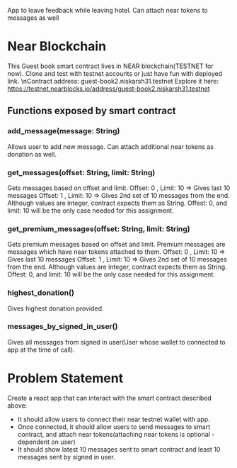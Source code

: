 App to leave feedback while leaving hotel. Can attach near tokens to messages as well

# Near Blockchain
This Guest book smart contract lives in NEAR blockchain(TESTNET for now). Clone and test with testnet accounts or just have fun with deployed link.
\nContract address: guest-book2.niskarsh31.testnet
Explore it here: https://testnet.nearblocks.io/address/guest-book2.niskarsh31.testnet

## Functions exposed by smart contract

### add_message(message: String)
Allows user to add new message. Can attach additional near tokens as donation as well.

### get_messages(offset: String, limit: String)
Gets messages based on offset and limit.
Offset: 0 , Limit: 10 => Gives last 10 messages
Offset: 1 , Limit: 10 => Gives 2nd set of 10 messages from the end.
Although values are integer, contract expects them as String. Offest: 0, and limit: 10 will be the only case needed for this assignment.

### get_premium_messages(offset: String, limit: String)
Gets premium messages based on offset and limit.
Premium messages are messages which have near tokens attached to them.
Offset: 0 , Limit: 10 => Gives last 10 messages
Offset: 1 , Limit: 10 => Gives 2nd set of 10 messages from the end.
Although values are integer, contract expects them as String. Offest: 0, and limit: 10 will be the only case needed for this assignment.

### highest_donation()
Gives highest donation provided.

### messages_by_signed_in_user()
Gives all messages from signed in user(User whose wallet to connected to app at the time of call).

# Problem Statement
Create a react app that can interact with the smart contract described above:
- It should allow users to connect their near testnet wallet with app.
- Once connected, it should allow users to send messages to smart contract, and attach near tokens(attaching near tokens is optional - dependent on user)
- It should show latest 10 messages sent to smart contract and least 10 messages sent by signed in user.